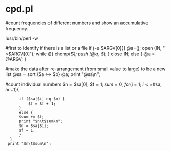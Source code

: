 # cpd.pl
#count frequencies of different numbers and show an accumulative frequency.   

!usr/bin/perl -w

#first to identify if there is a list or a file
   if (-e $ARGV[0]){
       @a=();
       open (IN, "<$ARGV[0]");
       while (<IN>){
       chomp($_);
       push (@a, $_);
       }
      close IN;
    else {
     @a = @ARGV;
      }

#make the data after re-arrangement (from small value to large) to be a new list
 @sa = sort {$a <=> $b} @a;
 print "@sa\n";

 #count individual numbers
 $n = $sa[0];
 $f = 1;
 $sum = 0;
 for ($i = 1; $i<=$#sa; $i=$i+1){
 
          if ($sa[$i] eq $n) {
              $f = $f + 1;
          }
          else {
          $sum += $f;
          print "$n\t$sum\n";
          $n = $sa[$i];
          $f = 1;
          }
      }
     print "$n\t$sum\n";

